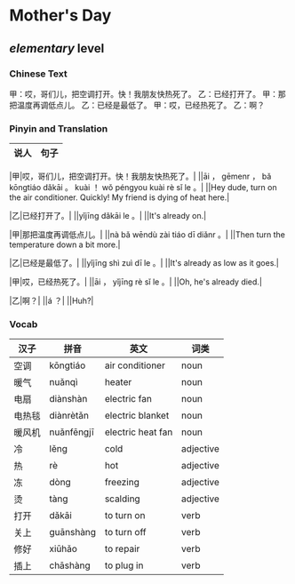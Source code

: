 # Mother's Day
## *elementary* level

### Chinese Text
甲：哎，哥们儿，把空调打开。快！我朋友快热死了。
乙：已经打开了。
甲：那把温度再调低点儿。
乙：已经是最低了。
甲：哎，已经热死了。
乙：啊？

### Pinyin and Translation
|说人|句子|
|----|----|

|甲|哎，哥们儿，把空调打开。快！我朋友快热死了。|
||āi ， gēmenr ， bǎ kōngtiáo dǎkāi 。 kuài ！ wǒ péngyou kuài rè sǐ le 。|
||Hey dude, turn on the air conditioner. Quickly! My friend is dying of heat here.|

|乙|已经打开了。|
||yǐjīng dǎkāi le 。|
||It's already on.|

|甲|那把温度再调低点儿。|
||nà bǎ wēndù zài tiáo dī diǎnr 。|
||Then turn the temperature down a bit more.|

|乙|已经是最低了。|
||yǐjīng shì zuì dī le 。|
||It's already as low as it goes.|

|甲|哎，已经热死了。|
||āi ， yǐjīng rè sǐ le 。|
||Oh, he's already died.|

|乙|啊？|
||á ？|
||Huh?|
### Vocab
|汉子|拼音|英文|词类|
|----|----|----|----|
|空调|kōngtiáo|air conditioner|noun|
|暖气|nuǎnqì|heater|noun|
|电扇|diànshàn|electric fan|noun|
|电热毯|diànrètǎn|electric blanket|noun|
|暖风机|nuǎnfēngjī|electric heat fan|noun|
|冷|lěng|cold|adjective|
|热|rè|hot|adjective|
|冻|dòng|freezing|adjective|
|烫|tàng|scalding|adjective|
|打开|dǎkāi|to turn on|verb|
|关上|guānshàng|to turn off|verb|
|修好|xiūhǎo|to repair|verb|
|插上|chāshàng|to plug in|verb|